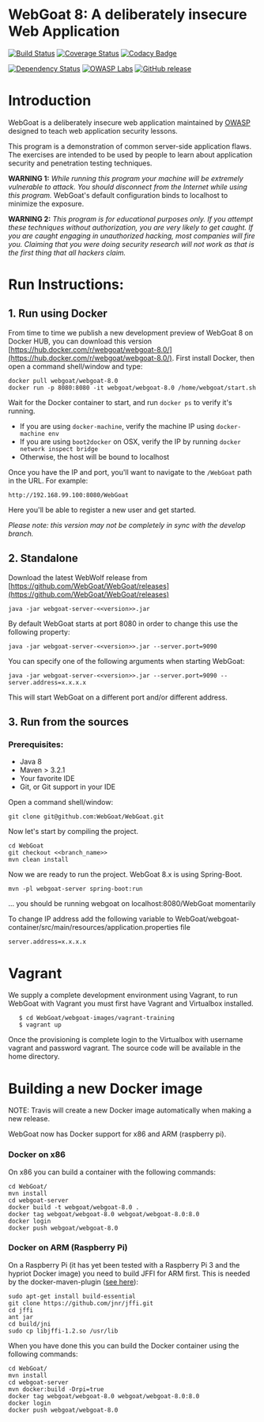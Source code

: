 # WebGoat 8: A deliberately insecure Web Application

[![Build Status](https://travis-ci.org/WebGoat/WebGoat.svg?branch=develop)](https://travis-ci.org/WebGoat/WebGoat)
[![Coverage Status](https://coveralls.io/repos/WebGoat/WebGoat/badge.svg?branch=develop&service=github)](https://coveralls.io/github/WebGoat/WebGoat?branch=master)
[![Codacy Badge](https://api.codacy.com/project/badge/b69ee3a86e3b4afcaf993f210fccfb1d)](https://www.codacy.com/app/dm/WebGoat)

[![Dependency Status](https://www.versioneye.com/user/projects/562da95ae346d7000e0369aa/badge.svg?style=flat)](https://www.versioneye.com/user/projects/562da95ae346d7000e0369aa)
[![OWASP Labs](https://img.shields.io/badge/owasp-lab%20project-f7b73c.svg)](https://www.owasp.org/index.php/OWASP_Project_Inventory#tab=Labs_Projects) 
[![GitHub release](https://img.shields.io/github/release/WebGoat/WebGoat.svg)](https://github.com/WebGoat/WebGoat/releases/latest) 

# Introduction

WebGoat is a deliberately insecure web application maintained by [OWASP](http://www.owasp.org/) designed to teach web
application security lessons.

This program is a demonstration of common server-side application flaws. The
exercises are intended to be used by people to learn about application security and
penetration testing techniques.

**WARNING 1:** *While running this program your machine will be extremely
vulnerable to attack. You should disconnect from the Internet while using
this program.*  WebGoat's default configuration binds to localhost to minimize
the exposure.

**WARNING 2:** *This program is for educational purposes only. If you attempt
these techniques without authorization, you are very likely to get caught. If
you are caught engaging in unauthorized hacking, most companies will fire you.
Claiming that you were doing security research will not work as that is the
first thing that all hackers claim.*

# Run Instructions:

## 1. Run using Docker

From time to time we publish a new development preview of WebGoat 8 on Docker HUB, you can download this version
[https://hub.docker.com/r/webgoat/webgoat-8.0/](https://hub.docker.com/r/webgoat/webgoat-8.0/).
First install Docker, then open a command shell/window and type:

```Shell
docker pull webgoat/webgoat-8.0
docker run -p 8080:8080 -it webgoat/webgoat-8.0 /home/webgoat/start.sh 
```

Wait for the Docker container to start, and run `docker ps` to verify it's running.

- If you are using `docker-machine`, verify the machine IP using `docker-machine env`
- If you are using `boot2docker` on OSX, verify the IP by running `docker network inspect bridge`
- Otherwise, the host will be bound to localhost

Once you have the IP and port, you'll want to navigate to the `/WebGoat` path in the URL. For example:

```
http://192.168.99.100:8080/WebGoat
```

Here you'll be able to register a new user and get started.

_Please note: this version may not be completely in sync with the develop branch._

## 2. Standalone 

Download the latest WebWolf release from [https://github.com/WebGoat/WebGoat/releases](https://github.com/WebGoat/WebGoat/releases)

```Shell
java -jar webgoat-server-<<version>>.jar
```

By default WebGoat starts at port 8080 in order to change this use the following property:

```Shell
java -jar webgoat-server-<<version>>.jar --server.port=9090
```

You can specify one of the following arguments when starting WebGoat:

```Shell
java -jar webgoat-server-<<version>>.jar --server.port=9090 --server.address=x.x.x.x
```

This will start WebGoat on a different port and/or different address.


## 3. Run from the sources

### Prerequisites:

* Java 8
* Maven > 3.2.1
* Your favorite IDE
* Git, or Git support in your IDE

Open a command shell/window:

```Shell
git clone git@github.com:WebGoat/WebGoat.git
```

Now let's start by compiling the project.

```Shell
cd WebGoat
git checkout <<branch_name>>
mvn clean install
```

Now we are ready to run the project. WebGoat 8.x is using Spring-Boot.

```Shell
mvn -pl webgoat-server spring-boot:run
```
... you should be running webgoat on localhost:8080/WebGoat momentarily


To change IP address add the following variable to WebGoat/webgoat-container/src/main/resources/application.properties file

```
server.address=x.x.x.x
```

# Vagrant

We supply a complete development environment using Vagrant, to run WebGoat with Vagrant you must first have Vagrant and Virtualbox installed.

```shell
   $ cd WebGoat/webgoat-images/vagrant-training
   $ vagrant up
```

Once the provisioning is complete login to the Virtualbox with username vagrant and password vagrant.
The source code will be available in the home directory.


# Building a new Docker image

NOTE: Travis will create a new Docker image automatically when making a new release.

WebGoat now has Docker support for x86 and ARM (raspberry pi).
### Docker on x86
On x86 you can build a container with the following commands:

```Shell
cd WebGoat/
mvn install
cd webgoat-server
docker build -t webgoat/webgoat-8.0 .
docker tag webgoat/webgoat-8.0 webgoat/webgoat-8.0:8.0
docker login
docker push webgoat/webgoat-8.0
```

### Docker on ARM (Raspberry Pi)
On a Raspberry Pi (it has yet been tested with a Raspberry Pi 3 and the hypriot Docker image) you need to build JFFI for
ARM first. This is needed by the docker-maven-plugin ([see here](https://github.com/spotify/docker-maven-plugin/issues/233)):

```Shell
sudo apt-get install build-essential
git clone https://github.com/jnr/jffi.git
cd jffi
ant jar
cd build/jni
sudo cp libjffi-1.2.so /usr/lib
```

When you have done this you can build the Docker container using the following commands:

```Shell
cd WebGoat/
mvn install
cd webgoat-server
mvn docker:build -Drpi=true
docker tag webgoat/webgoat-8.0 webgoat/webgoat-8.0:8.0
docker login
docker push webgoat/webgoat-8.0
```

